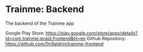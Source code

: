 # Trainme: Backend

The backend of the Trainme app

Google Play Store: https://play.google.com/store/apps/details?id=com.trainme.jerald.frontend&hl=en
Github Repository: https://github.com/0n9aldrin/trainme-frontend
